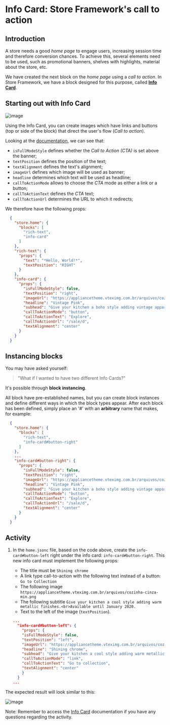 # Info Card: Store Framework's call to action 

## Introduction

A store needs a good *home page* to engage users, increasing session time and therefore conversion chances. To achieve this, several elements need to be used, such as promotional banners, shelves with highlights, material about the store, etc. 

We have created the next block on the *home page* using a *call to action*. In Store Framework, we have a block designed for this purpose, called [**Info Card**](https://developers.vtex.com/docs/vtex-store-components-infocard).

## Starting out with Info Card

![image](https://user-images.githubusercontent.com/18701182/68480411-7b085800-0213-11ea-9426-31dcb0d0aa7d.png)

Using the Info Card, you can create images which have links and buttons (top or side of the block) that direct the user's flow (*Call to action*).

Looking at the [documentation](https://developers.vtex.com/docs/vtex-store-components-infocard#configuration), we can see that:

- `isFullModeStyle` defines whether the *Call to Action (CTA)* is set above the banner;
- `textPosition` defines the position of the text;
- `textAlignment` defines the text's alignment;
- `imageUrl` defines which image will be used as banner;
- `headline` determines which text will be used as headline;
- `callToActionMode` allows to choose the *CTA* mode as either a link or a button;
- `callToActionText` defines the *CTA* text;
- `callToActionUrl` determines the URL to which it redirects;

We therefore have the following props:

```json
  {
    "store.home": {
      "blocks": [
        "rich-text",
        "info-card"
      ]
    },
    "rich-text": {
      "props": {
        "text": "*Hello, World!*",
        "textPosition": "RIGHT"
      }
    },
    "info-card": {
      "props": {
        "isFullModeStyle": false,
        "textPosition": "right",
        "imageUrl": "https://appliancetheme.vteximg.com.br/arquivos/cozinha-rosa-min.png",
        "headline": "Vintage Pink",
        "subhead": "Give your kitchen a boho style adding vintage apparels.<br>Available until January 2020.",
        "callToActionMode": "button",
        "callToActionText": "Explore",
        "callToActionUrl": "/sale/d",
        "textAlignment": "center"
      }
    }
  }
```

## Instancing blocks

You may have asked yourself: 
> "What if I wanted to have two different Info Cards?" 

It's possible through **block instancing**.

All block have pre-established names, but you can create block instances and define different ways in which the block types appear. After each block has been defined, simply place an '#' with an **arbitrary** name that makes, for example:

```json
  {
    "store.home": {
      "blocks": [
        "rich-text",
        "info-card#button-right"
      ]
    },
    ...
    "info-card#button-right": {
      "props": {
        "isFullModeStyle": false,
        "textPosition": "right",
        "imageUrl": "https://appliancetheme.vteximg.com.br/arquivos/cozinha-rosa-min.png",
        "headline": "Vintage Pink",
        "subhead": "Give your kitchen a boho style adding vintage apparels.<br>Available until January 2020.",
        "callToActionMode": "button",
        "callToActionText": "Explore",
        "callToActionUrl": "/sale/d",
        "textAlignment": "center"
      }
    }
  }
```


## Activity

1. In the `home.jsonc` file, based on the code above, create the `info-card#button-left` right under the info card: `info-card#button-right`. This new info card must implement the following props:

    - The title must be `Shining chrome`
    - A link type call-to-action with the following text instead of a button: `Go to Collection` 
    - The following image `https://appliancetheme.vteximg.com.br/arquivos/cozinha-cinza-min.png`
    - The following subtitle `Give your kitchen a cool style adding warm metallic finishes.<br>Available until January 2020.`
    - Text to the left of the image (`textPosition`).

    ```json
    ...
      "info-card#button-left": {
        "props": {
        "isFullModeStyle": false,
        "textPosition": "left",
        "imageUrl": "https://appliancetheme.vteximg.com.br/arquivos/cozinha-cinza-min.png",
        "headline": "Shining chrome",
        "subhead": "Give your kitchen a cool style adding warm metallic finishes.<br>Available until January 2020.",
        "callToActionMode": "link",
        "callToActionText": "Go to collection",
        "textAlignment": "center"
        }
      }
    ...
    ```

The expected result will look similar to this:

![image](https://appliancetheme.vteximg.com.br/arquivos/info-card-activity.png)

Note: Remember to access the [Info Card](https://developers.vtex.com/docs/vtex-store-components-infocard) documentation if you have any questions regarding the activity.
